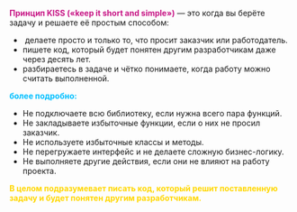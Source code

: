 <span style="font-weight: bold; color: mediumvioletred;">Принцип KISS («keep it short and simple»)</span> — это когда вы берёте задачу и решаете её простым способом:

-   делаете просто и только то, что просит заказчик или работодатель.
-   пишете код, который будет понятен другим разработчикам даже через десять лет.
-   разбираетесь в задаче и чётко понимаете, когда работу можно считать выполненной.

<span style="font-weight: bold; color: deepskyblue;">более подробно:</span>

-   Не подключаете всю библиотеку, если нужна всего пара функций.
-   Не закладываете избыточные функции, если о них не просил заказчик.
-   Не используете избыточные классы и методы.
-   Не перегружаете интерфейс и не делаете сложную бизнес-логику.
-   Не выполняете другие действия, если они не влияют на работу проекта.

<span style="font-weight: bold; color: gold;">В целом подразумевает писать код, который решит поставленную задачу и будет понятен другим разработчикам.</span>